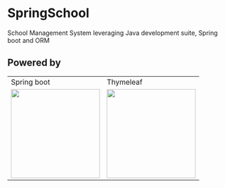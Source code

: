 # SpringSchool
<p>School Management System leveraging Java development suite, Spring boot and ORM</p>
<h2>Powered by</h2>
<table>
  <tr>
     <td>Spring boot</td>
     <td>Thymeleaf</td>
  </tr>
  <tr>
    <td>
    <img src = "https://user-images.githubusercontent.com/22525571/173241416-9580d3c4-b7a5-4102-8436-6704df7fab5c.svg" width="200" height="200">
    </td>
    <td>
    <img src = "https://user-images.githubusercontent.com/22525571/173242348-6c204ac1-0754-48bb-a0fb-84687da3812a.png" width="200" height="200">
    </td>
  </tr>
</table>
